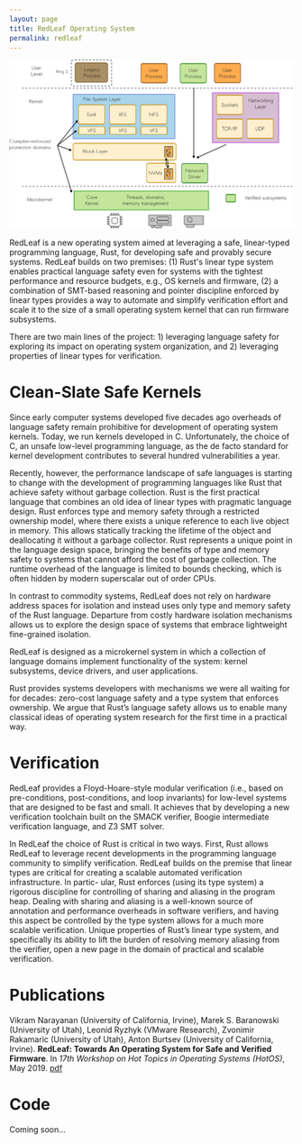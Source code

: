 ```yaml
---
layout: page
title: RedLeaf Operating System
permalink: redleaf
---
```


![RedLeaf Architecture](images/redleaf.png)

RedLeaf is a new operating system aimed at leveraging a safe, linear-typed
programming language, Rust, for developing safe and provably secure systems.
RedLeaf builds on two premises: (1) Rust's linear type system enables practical
language safety even for systems with the tightest performance and resource
budgets, e.g., OS kernels and firmware, (2) a combination of SMT-based
reasoning and pointer discipline enforced by linear types provides a way to
automate and simplify verification effort and scale it to the size of a small
operating system kernel that can run firmware subsystems. 

There are two main lines of the project: 1) leveraging language safety for
exploring its impact on operating system organization, and 2) leveraging
properties of linear types for verification. 

# Clean-Slate Safe Kernels

Since early computer systems developed five decades ago overheads of language
safety remain prohibitive for development of operating system kernels. Today,
we run kernels developed in C. Unfortunately, the choice of C, an unsafe
low-level programming language, as the de facto standard for kernel development
contributes to several hundred vulnerabilities a year.

Recently, however,  the performance landscape of safe languages is starting to
change with the development of programming languages like Rust that achieve
safety without garbage collection. Rust is the first practical language that
combines an old idea of linear types with pragmatic language design. Rust
enforces type and memory safety through a restricted ownership model, where
there exists a unique reference to each live object in memory. This allows
statically tracking the lifetime of the object and deallocating it without a
garbage collector. Rust represents a unique point in the language design space,
bringing the benefits of type and memory safety to systems that cannot afford
the cost of garbage collection. The runtime overhead of the language is limited
to bounds checking, which is often hidden by modern superscalar out of order
CPUs.

In contrast to commodity systems, RedLeaf does not rely on hardware address
spaces for isolation and instead uses only type and memory safety of the Rust
language. Departure from costly hardware isolation mechanisms allows us to
explore the design space of systems that embrace lightweight fine-grained
isolation. 

RedLeaf is designed as a microkernel system in which a collection of language
domains implement functionality of the system: kernel subsystems, device
drivers, and user applications. 

Rust provides systems developers with mechanisms we were all waiting for for
decades: zero-cost language safety and a type system that enforces ownership.
We argue that Rust’s language safety allows us to enable many classical ideas
of operating system research for the first time in a practical way. 


# Verification


RedLeaf provides a Floyd-Hoare-style modular verification (i.e., based on
pre-conditions, post-conditions, and loop invariants) for low-level systems
that are designed to be fast and small. It achieves that by developing a new
verification toolchain built on the SMACK verifier, Boogie intermediate
verification language, and Z3 SMT solver.

In RedLeaf the choice of Rust is critical in two ways. First, Rust allows
RedLeaf to leverage recent developments in the programming language community
to simplify verification. RedLeaf builds on the premise that linear types are
critical for creating a scalable automated verification infrastructure. In
partic- ular, Rust enforces (using its type system) a rigorous discipline for
controlling of sharing and aliasing in the program heap. Dealing with sharing
and aliasing is a well-known source of annotation and performance overheads in
software verifiers, and having this aspect be controlled by the type system
allows for a much more scalable verification. Unique properties of Rust’s
linear type system, and specifically its ability to lift the burden of
resolving memory aliasing from the verifier, open a new page in the domain of
practical and scalable verification.

# Publications

Vikram Narayanan (University of California, Irvine), Marek S. Baranowski
(University of Utah), Leonid Ryzhyk (VMware Research), Zvonimir Rakamaric
(University of Utah), Anton Burtsev (University of California, Irvine).
**RedLeaf: Towards An Operating System for Safe and Verified Firmware**. In
_17th Workshop on Hot Topics in Operating Systems (HotOS)_, May 2019.
[pdf](https://mars-research.github.io/doc/redleaf-hotos19.pdf)

# Code

Coming soon...


